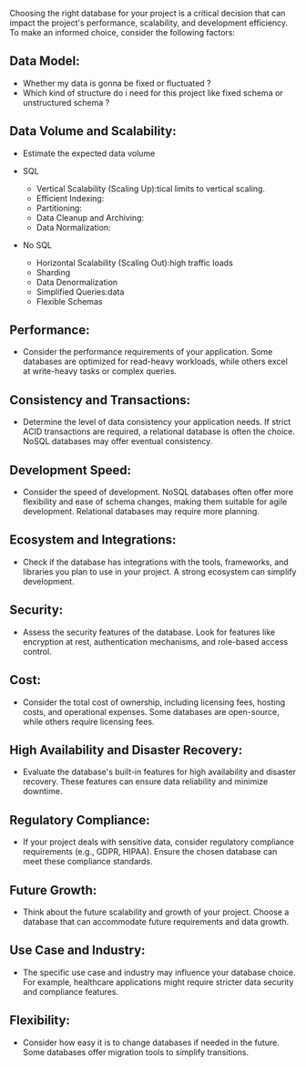 Choosing the right database for your project is a critical decision that can impact the project's performance, scalability, and development efficiency. To make an informed choice, consider the following factors:
## **Data Model**:
- Whether my data is gonna be fixed or fluctuated ?
- Which kind of structure do i need for this project like fixed schema or unstructured schema ?
## **Data Volume and Scalability**:
- Estimate the expected data volume
- SQL
   - Vertical Scalability (Scaling Up):tical limits to vertical scaling.
   - Efficient Indexing:
   - Partitioning:
   - Data Cleanup and Archiving:
   - Data Normalization:

- No SQL
   - Horizontal Scalability (Scaling Out):high traffic loads
   - Sharding
   - Data Denormalization
   - Simplified Queries:data
   - Flexible Schemas
## **Performance**:
- Consider the performance requirements of your application. Some databases are optimized for read-heavy workloads, while others excel at write-heavy tasks or complex queries.
## **Consistency and Transactions**:
- Determine the level of data consistency your application needs. If strict ACID transactions are required, a relational database is often the choice. NoSQL databases may offer eventual consistency.
## **Development Speed**:
- Consider the speed of development. NoSQL databases often offer more flexibility and ease of schema changes, making them suitable for agile development. Relational databases may require more planning.
## **Ecosystem and Integrations**:
- Check if the database has integrations with the tools, frameworks, and libraries you plan to use in your project. A strong ecosystem can simplify development.
## **Security**:
- Assess the security features of the database. Look for features like encryption at rest, authentication mechanisms, and role-based access control.
## **Cost**:
- Consider the total cost of ownership, including licensing fees, hosting costs, and operational expenses. Some databases are open-source, while others require licensing fees.
## **High Availability and Disaster Recovery**:
- Evaluate the database's built-in features for high availability and disaster recovery. These features can ensure data reliability and minimize downtime.
## **Regulatory Compliance**:
- If your project deals with sensitive data, consider regulatory compliance requirements (e.g., GDPR, HIPAA). Ensure the chosen database can meet these compliance standards.
## **Future Growth**:
- Think about the future scalability and growth of your project. Choose a database that can accommodate future requirements and data growth.
## **Use Case and Industry**:
- The specific use case and industry may influence your database choice. For example, healthcare applications might require stricter data security and compliance features.
## **Flexibility**:
- Consider how easy it is to change databases if needed in the future. Some databases offer migration tools to simplify transitions.
